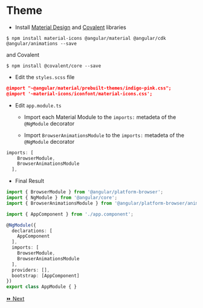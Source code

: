 # Theme

* Install [Material Design](https://material.angular.io) and [Covalent](https://teradata.github.io/covalent) libraries

```
$ npm install material-icons @angular/material @angular/cdk @angular/animations --save
```

and Covalent

```
$ npm install @covalent/core --save 
```

* Edit the `styles.scss` file

```json
@import "~@angular/material/prebuilt-themes/indigo-pink.css";
@import '~material-icons/iconfont/material-icons.css';
```


* Edit `app.module.ts`

   - Import each Material Module to the `imports:` metadeta of the `@NgModule` decorator

   - Import `BrowserAnimationsModule` to the `imports:` metadeta of the `@NgModule` decorator


```typescript
imports: [
    BrowserModule,
    BrowserAnimationsModule
  ],
```

* Final Result

```typescript
import { BrowserModule } from '@angular/platform-browser';
import { NgModule } from '@angular/core';
import { BrowserAnimationsModule } from '@angular/platform-browser/animations';

import { AppComponent } from './app.component';

@NgModule({
  declarations: [
    AppComponent
  ],
  imports: [
    BrowserModule,
    BrowserAnimationsModule
  ],
  providers: [],
  bootstrap: [AppComponent]
})
export class AppModule { }

```

[:fast_forward: Next ](navbar.md)

